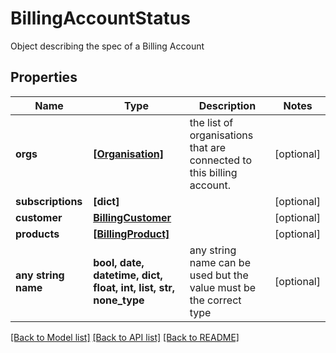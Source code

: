 # BillingAccountStatus

Object describing the spec of a Billing Account

## Properties
Name | Type | Description | Notes
------------ | ------------- | ------------- | -------------
**orgs** | [**[Organisation]**](Organisation.md) | the list of organisations that are connected to this billing account.  | [optional] 
**subscriptions** | **[dict]** |  | [optional] 
**customer** | [**BillingCustomer**](BillingCustomer.md) |  | [optional] 
**products** | [**[BillingProduct]**](BillingProduct.md) |  | [optional] 
**any string name** | **bool, date, datetime, dict, float, int, list, str, none_type** | any string name can be used but the value must be the correct type | [optional]

[[Back to Model list]](../README.md#documentation-for-models) [[Back to API list]](../README.md#documentation-for-api-endpoints) [[Back to README]](../README.md)


